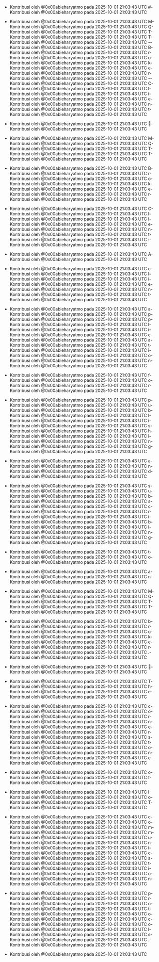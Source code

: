 - Kontribusi oleh @0x00abieharyatmo pada 2025-10-01 21:03:43 UTC
#- Kontribusi oleh @0x00abieharyatmo pada 2025-10-01 21:03:43 UTC
 - Kontribusi oleh @0x00abieharyatmo pada 2025-10-01 21:03:43 UTC
M- Kontribusi oleh @0x00abieharyatmo pada 2025-10-01 21:03:43 UTC
Q- Kontribusi oleh @0x00abieharyatmo pada 2025-10-01 21:03:43 UTC
T- Kontribusi oleh @0x00abieharyatmo pada 2025-10-01 21:03:43 UTC
T- Kontribusi oleh @0x00abieharyatmo pada 2025-10-01 21:03:43 UTC
-- Kontribusi oleh @0x00abieharyatmo pada 2025-10-01 21:03:43 UTC
B- Kontribusi oleh @0x00abieharyatmo pada 2025-10-01 21:03:43 UTC
r- Kontribusi oleh @0x00abieharyatmo pada 2025-10-01 21:03:43 UTC
o- Kontribusi oleh @0x00abieharyatmo pada 2025-10-01 21:03:43 UTC
k- Kontribusi oleh @0x00abieharyatmo pada 2025-10-01 21:03:43 UTC
e- Kontribusi oleh @0x00abieharyatmo pada 2025-10-01 21:03:43 UTC
r- Kontribusi oleh @0x00abieharyatmo pada 2025-10-01 21:03:43 UTC
-- Kontribusi oleh @0x00abieharyatmo pada 2025-10-01 21:03:43 UTC
C- Kontribusi oleh @0x00abieharyatmo pada 2025-10-01 21:03:43 UTC
l- Kontribusi oleh @0x00abieharyatmo pada 2025-10-01 21:03:43 UTC
i- Kontribusi oleh @0x00abieharyatmo pada 2025-10-01 21:03:43 UTC
e- Kontribusi oleh @0x00abieharyatmo pada 2025-10-01 21:03:43 UTC
n- Kontribusi oleh @0x00abieharyatmo pada 2025-10-01 21:03:43 UTC
t- Kontribusi oleh @0x00abieharyatmo pada 2025-10-01 21:03:43 UTC

- Kontribusi oleh @0x00abieharyatmo pada 2025-10-01 21:03:43 UTC
📲- Kontribusi oleh @0x00abieharyatmo pada 2025-10-01 21:03:43 UTC
 - Kontribusi oleh @0x00abieharyatmo pada 2025-10-01 21:03:43 UTC
M- Kontribusi oleh @0x00abieharyatmo pada 2025-10-01 21:03:43 UTC
Q- Kontribusi oleh @0x00abieharyatmo pada 2025-10-01 21:03:43 UTC
T- Kontribusi oleh @0x00abieharyatmo pada 2025-10-01 21:03:43 UTC
T- Kontribusi oleh @0x00abieharyatmo pada 2025-10-01 21:03:43 UTC
 - Kontribusi oleh @0x00abieharyatmo pada 2025-10-01 21:03:43 UTC
B- Kontribusi oleh @0x00abieharyatmo pada 2025-10-01 21:03:43 UTC
r- Kontribusi oleh @0x00abieharyatmo pada 2025-10-01 21:03:43 UTC
o- Kontribusi oleh @0x00abieharyatmo pada 2025-10-01 21:03:43 UTC
k- Kontribusi oleh @0x00abieharyatmo pada 2025-10-01 21:03:43 UTC
e- Kontribusi oleh @0x00abieharyatmo pada 2025-10-01 21:03:43 UTC
r- Kontribusi oleh @0x00abieharyatmo pada 2025-10-01 21:03:43 UTC
 - Kontribusi oleh @0x00abieharyatmo pada 2025-10-01 21:03:43 UTC
C- Kontribusi oleh @0x00abieharyatmo pada 2025-10-01 21:03:43 UTC
l- Kontribusi oleh @0x00abieharyatmo pada 2025-10-01 21:03:43 UTC
i- Kontribusi oleh @0x00abieharyatmo pada 2025-10-01 21:03:43 UTC
e- Kontribusi oleh @0x00abieharyatmo pada 2025-10-01 21:03:43 UTC
n- Kontribusi oleh @0x00abieharyatmo pada 2025-10-01 21:03:43 UTC
t- Kontribusi oleh @0x00abieharyatmo pada 2025-10-01 21:03:43 UTC
:- Kontribusi oleh @0x00abieharyatmo pada 2025-10-01 21:03:43 UTC
 - Kontribusi oleh @0x00abieharyatmo pada 2025-10-01 21:03:43 UTC
A- Kontribusi oleh @0x00abieharyatmo pada 2025-10-01 21:03:43 UTC
 - Kontribusi oleh @0x00abieharyatmo pada 2025-10-01 21:03:43 UTC
c- Kontribusi oleh @0x00abieharyatmo pada 2025-10-01 21:03:43 UTC
l- Kontribusi oleh @0x00abieharyatmo pada 2025-10-01 21:03:43 UTC
i- Kontribusi oleh @0x00abieharyatmo pada 2025-10-01 21:03:43 UTC
e- Kontribusi oleh @0x00abieharyatmo pada 2025-10-01 21:03:43 UTC
n- Kontribusi oleh @0x00abieharyatmo pada 2025-10-01 21:03:43 UTC
t- Kontribusi oleh @0x00abieharyatmo pada 2025-10-01 21:03:43 UTC
 - Kontribusi oleh @0x00abieharyatmo pada 2025-10-01 21:03:43 UTC
a- Kontribusi oleh @0x00abieharyatmo pada 2025-10-01 21:03:43 UTC
p- Kontribusi oleh @0x00abieharyatmo pada 2025-10-01 21:03:43 UTC
p- Kontribusi oleh @0x00abieharyatmo pada 2025-10-01 21:03:43 UTC
l- Kontribusi oleh @0x00abieharyatmo pada 2025-10-01 21:03:43 UTC
i- Kontribusi oleh @0x00abieharyatmo pada 2025-10-01 21:03:43 UTC
c- Kontribusi oleh @0x00abieharyatmo pada 2025-10-01 21:03:43 UTC
a- Kontribusi oleh @0x00abieharyatmo pada 2025-10-01 21:03:43 UTC
t- Kontribusi oleh @0x00abieharyatmo pada 2025-10-01 21:03:43 UTC
i- Kontribusi oleh @0x00abieharyatmo pada 2025-10-01 21:03:43 UTC
o- Kontribusi oleh @0x00abieharyatmo pada 2025-10-01 21:03:43 UTC
n- Kontribusi oleh @0x00abieharyatmo pada 2025-10-01 21:03:43 UTC
 - Kontribusi oleh @0x00abieharyatmo pada 2025-10-01 21:03:43 UTC
f- Kontribusi oleh @0x00abieharyatmo pada 2025-10-01 21:03:43 UTC
o- Kontribusi oleh @0x00abieharyatmo pada 2025-10-01 21:03:43 UTC
r- Kontribusi oleh @0x00abieharyatmo pada 2025-10-01 21:03:43 UTC
 - Kontribusi oleh @0x00abieharyatmo pada 2025-10-01 21:03:43 UTC
p- Kontribusi oleh @0x00abieharyatmo pada 2025-10-01 21:03:43 UTC
u- Kontribusi oleh @0x00abieharyatmo pada 2025-10-01 21:03:43 UTC
b- Kontribusi oleh @0x00abieharyatmo pada 2025-10-01 21:03:43 UTC
l- Kontribusi oleh @0x00abieharyatmo pada 2025-10-01 21:03:43 UTC
i- Kontribusi oleh @0x00abieharyatmo pada 2025-10-01 21:03:43 UTC
s- Kontribusi oleh @0x00abieharyatmo pada 2025-10-01 21:03:43 UTC
h- Kontribusi oleh @0x00abieharyatmo pada 2025-10-01 21:03:43 UTC
i- Kontribusi oleh @0x00abieharyatmo pada 2025-10-01 21:03:43 UTC
n- Kontribusi oleh @0x00abieharyatmo pada 2025-10-01 21:03:43 UTC
g- Kontribusi oleh @0x00abieharyatmo pada 2025-10-01 21:03:43 UTC
 - Kontribusi oleh @0x00abieharyatmo pada 2025-10-01 21:03:43 UTC
a- Kontribusi oleh @0x00abieharyatmo pada 2025-10-01 21:03:43 UTC
n- Kontribusi oleh @0x00abieharyatmo pada 2025-10-01 21:03:43 UTC
d- Kontribusi oleh @0x00abieharyatmo pada 2025-10-01 21:03:43 UTC
 - Kontribusi oleh @0x00abieharyatmo pada 2025-10-01 21:03:43 UTC
s- Kontribusi oleh @0x00abieharyatmo pada 2025-10-01 21:03:43 UTC
u- Kontribusi oleh @0x00abieharyatmo pada 2025-10-01 21:03:43 UTC
b- Kontribusi oleh @0x00abieharyatmo pada 2025-10-01 21:03:43 UTC
s- Kontribusi oleh @0x00abieharyatmo pada 2025-10-01 21:03:43 UTC
c- Kontribusi oleh @0x00abieharyatmo pada 2025-10-01 21:03:43 UTC
r- Kontribusi oleh @0x00abieharyatmo pada 2025-10-01 21:03:43 UTC
i- Kontribusi oleh @0x00abieharyatmo pada 2025-10-01 21:03:43 UTC
b- Kontribusi oleh @0x00abieharyatmo pada 2025-10-01 21:03:43 UTC
i- Kontribusi oleh @0x00abieharyatmo pada 2025-10-01 21:03:43 UTC
n- Kontribusi oleh @0x00abieharyatmo pada 2025-10-01 21:03:43 UTC
g- Kontribusi oleh @0x00abieharyatmo pada 2025-10-01 21:03:43 UTC
 - Kontribusi oleh @0x00abieharyatmo pada 2025-10-01 21:03:43 UTC
t- Kontribusi oleh @0x00abieharyatmo pada 2025-10-01 21:03:43 UTC
o- Kontribusi oleh @0x00abieharyatmo pada 2025-10-01 21:03:43 UTC
 - Kontribusi oleh @0x00abieharyatmo pada 2025-10-01 21:03:43 UTC
a- Kontribusi oleh @0x00abieharyatmo pada 2025-10-01 21:03:43 UTC
n- Kontribusi oleh @0x00abieharyatmo pada 2025-10-01 21:03:43 UTC
 - Kontribusi oleh @0x00abieharyatmo pada 2025-10-01 21:03:43 UTC
M- Kontribusi oleh @0x00abieharyatmo pada 2025-10-01 21:03:43 UTC
Q- Kontribusi oleh @0x00abieharyatmo pada 2025-10-01 21:03:43 UTC
T- Kontribusi oleh @0x00abieharyatmo pada 2025-10-01 21:03:43 UTC
T- Kontribusi oleh @0x00abieharyatmo pada 2025-10-01 21:03:43 UTC
 - Kontribusi oleh @0x00abieharyatmo pada 2025-10-01 21:03:43 UTC
b- Kontribusi oleh @0x00abieharyatmo pada 2025-10-01 21:03:43 UTC
r- Kontribusi oleh @0x00abieharyatmo pada 2025-10-01 21:03:43 UTC
o- Kontribusi oleh @0x00abieharyatmo pada 2025-10-01 21:03:43 UTC
k- Kontribusi oleh @0x00abieharyatmo pada 2025-10-01 21:03:43 UTC
e- Kontribusi oleh @0x00abieharyatmo pada 2025-10-01 21:03:43 UTC
r- Kontribusi oleh @0x00abieharyatmo pada 2025-10-01 21:03:43 UTC
.- Kontribusi oleh @0x00abieharyatmo pada 2025-10-01 21:03:43 UTC
 - Kontribusi oleh @0x00abieharyatmo pada 2025-10-01 21:03:43 UTC
📡- Kontribusi oleh @0x00abieharyatmo pada 2025-10-01 21:03:43 UTC
 - Kontribusi oleh @0x00abieharyatmo pada 2025-10-01 21:03:43 UTC
T- Kontribusi oleh @0x00abieharyatmo pada 2025-10-01 21:03:43 UTC
h- Kontribusi oleh @0x00abieharyatmo pada 2025-10-01 21:03:43 UTC
e- Kontribusi oleh @0x00abieharyatmo pada 2025-10-01 21:03:43 UTC
 - Kontribusi oleh @0x00abieharyatmo pada 2025-10-01 21:03:43 UTC
c- Kontribusi oleh @0x00abieharyatmo pada 2025-10-01 21:03:43 UTC
o- Kontribusi oleh @0x00abieharyatmo pada 2025-10-01 21:03:43 UTC
r- Kontribusi oleh @0x00abieharyatmo pada 2025-10-01 21:03:43 UTC
n- Kontribusi oleh @0x00abieharyatmo pada 2025-10-01 21:03:43 UTC
e- Kontribusi oleh @0x00abieharyatmo pada 2025-10-01 21:03:43 UTC
r- Kontribusi oleh @0x00abieharyatmo pada 2025-10-01 21:03:43 UTC
s- Kontribusi oleh @0x00abieharyatmo pada 2025-10-01 21:03:43 UTC
t- Kontribusi oleh @0x00abieharyatmo pada 2025-10-01 21:03:43 UTC
o- Kontribusi oleh @0x00abieharyatmo pada 2025-10-01 21:03:43 UTC
n- Kontribusi oleh @0x00abieharyatmo pada 2025-10-01 21:03:43 UTC
e- Kontribusi oleh @0x00abieharyatmo pada 2025-10-01 21:03:43 UTC
 - Kontribusi oleh @0x00abieharyatmo pada 2025-10-01 21:03:43 UTC
o- Kontribusi oleh @0x00abieharyatmo pada 2025-10-01 21:03:43 UTC
f- Kontribusi oleh @0x00abieharyatmo pada 2025-10-01 21:03:43 UTC
 - Kontribusi oleh @0x00abieharyatmo pada 2025-10-01 21:03:43 UTC
I- Kontribusi oleh @0x00abieharyatmo pada 2025-10-01 21:03:43 UTC
o- Kontribusi oleh @0x00abieharyatmo pada 2025-10-01 21:03:43 UTC
T- Kontribusi oleh @0x00abieharyatmo pada 2025-10-01 21:03:43 UTC
 - Kontribusi oleh @0x00abieharyatmo pada 2025-10-01 21:03:43 UTC
c- Kontribusi oleh @0x00abieharyatmo pada 2025-10-01 21:03:43 UTC
o- Kontribusi oleh @0x00abieharyatmo pada 2025-10-01 21:03:43 UTC
m- Kontribusi oleh @0x00abieharyatmo pada 2025-10-01 21:03:43 UTC
m- Kontribusi oleh @0x00abieharyatmo pada 2025-10-01 21:03:43 UTC
u- Kontribusi oleh @0x00abieharyatmo pada 2025-10-01 21:03:43 UTC
n- Kontribusi oleh @0x00abieharyatmo pada 2025-10-01 21:03:43 UTC
i- Kontribusi oleh @0x00abieharyatmo pada 2025-10-01 21:03:43 UTC
c- Kontribusi oleh @0x00abieharyatmo pada 2025-10-01 21:03:43 UTC
a- Kontribusi oleh @0x00abieharyatmo pada 2025-10-01 21:03:43 UTC
t- Kontribusi oleh @0x00abieharyatmo pada 2025-10-01 21:03:43 UTC
i- Kontribusi oleh @0x00abieharyatmo pada 2025-10-01 21:03:43 UTC
o- Kontribusi oleh @0x00abieharyatmo pada 2025-10-01 21:03:43 UTC
n- Kontribusi oleh @0x00abieharyatmo pada 2025-10-01 21:03:43 UTC
 - Kontribusi oleh @0x00abieharyatmo pada 2025-10-01 21:03:43 UTC
p- Kontribusi oleh @0x00abieharyatmo pada 2025-10-01 21:03:43 UTC
r- Kontribusi oleh @0x00abieharyatmo pada 2025-10-01 21:03:43 UTC
o- Kontribusi oleh @0x00abieharyatmo pada 2025-10-01 21:03:43 UTC
t- Kontribusi oleh @0x00abieharyatmo pada 2025-10-01 21:03:43 UTC
o- Kontribusi oleh @0x00abieharyatmo pada 2025-10-01 21:03:43 UTC
c- Kontribusi oleh @0x00abieharyatmo pada 2025-10-01 21:03:43 UTC
o- Kontribusi oleh @0x00abieharyatmo pada 2025-10-01 21:03:43 UTC
l- Kontribusi oleh @0x00abieharyatmo pada 2025-10-01 21:03:43 UTC
s- Kontribusi oleh @0x00abieharyatmo pada 2025-10-01 21:03:43 UTC
.- Kontribusi oleh @0x00abieharyatmo pada 2025-10-01 21:03:43 UTC

- Kontribusi oleh @0x00abieharyatmo pada 2025-10-01 21:03:43 UTC
